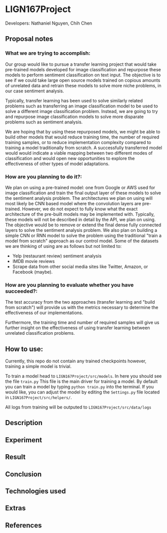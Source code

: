 # LIGN167Project
Developers: Nathaniel Nguyen, Chih Chen

## Proposal notes

### What we are trying to accomplish:
Our group would like to pursue a transfer learning project that would take
pre-trained models developed for image classification and repurpose these
models to perform sentiment classification on text input. The objective is to
see if we could take large open source models trained on copious amounts of
unrelated data and retrain these models to solve more niche problems, in our
case sentiment analysis.

Typically, transfer learning has been used to solve similarly related problems
such as transferring an image classification model to be used to solve a
different image classification problem. Instead, we are going to try and
repurpose image classification models to solve more disparate problems such as
sentiment analysis.

We are hoping that by using these repurposed models, we might be able to build
other models that would reduce training time, the number of required training
samples, or to reduce implementation complexity compared to training a model
traditionally from scratch. A successfully transferred model would would
indicate a viable mapping between two different modes of classification and
would open new opportunities to explore the effectiveness of other types of
model adaptations.

### How are you planning to do it?: 
We plan on using a pre-trained model: one from Google or AWS used for image
classification and train the final output layer of these models to solve the
sentiment analysis problem. 
The architectures we plan on using will most likely be CNN based model where
the convolution layers are pre-trained. However, we do not expect to fully know
what the exact architecture of the pre-built models may be implemented with.
Typically, these models will not be described in detail by the API, we plan on
using. 
The objective would be to remove or extend the final dense fully connected
layers to solve the sentiment analysis problem.
We also plan on building a simple CNN or RNN model to solve the problem using
the traditional "train a model from scratch" approach as our control
model. 
Some of the datasets we are thinking of using are as follows but not limited
to:
* Yelp (restaurant review) sentiment analysis 
* IMDB movie reviews
* Scrape data from other social media sites like Twitter, Amazon, or Facebook 
(maybe).

### How are you planning to evaluate whether you have succeeded?:
The test accuracy from the two approaches (transfer learning and "build
from scratch") will provide us with the metrics necessary to determine the
effectiveness of our implementations.

Furthermore, the training time and number of required samples will give us
further insight on the effectiveness of using transfer learning between
unrelated classification problems. 

## How to use:
Currently, this repo do not contain any trained checkpoints however, training a
simple model is trivial. 

To train a model head to ```LIGN167Project/src/models```. In here you should
see the file ```train.py``` This file is the main driver for training a model.
By default you can train a model by typing ```python train.py``` into the
terminal. If you would like, you can adjust the model by editing the
```Settings.py``` file located in ```LIGN167Project/src/helpers/```.

All logs from training will be outputed to ```LIGN167Project/src/data/logs```

## Description
## Experiment
## Result
## Conclusion
## Technologies used
## Extras
## References

